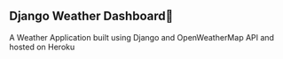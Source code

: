 ## Django Weather Dashboard🌈

A Weather Application built using Django and OpenWeatherMap API and hosted on Heroku